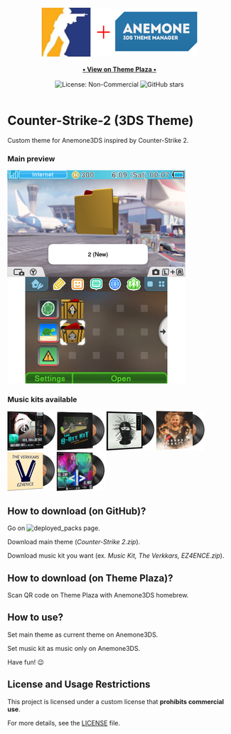 <div align="center">
    <br>
    <img src="./for_git/logo.png" alt="Counter-Strike-2 (3DS Theme)" width=350>
    <br>
    <br>
    <a href="https://themeplaza.art/profile/TheRake66" target="_blank">
        <b>• View on Theme Plaza •</b>
    </a>
    <br>
    <br>
    <img src="https://img.shields.io/badge/License-NonCommercial-red" alt="License: Non-Commercial">
    <img src="https://img.shields.io/github/stars/TheRake66/Counter-Strike-2-3DS-Theme" alt="GitHub stars">
    <br>
    <br>
</div>

# Counter-Strike-2 (3DS Theme)

 Custom theme for Anemone3DS inspired by Counter-Strike 2. 

### Main preview

 ![Preview](./for_git/preview.png)

### Music kits available

 ![Cover](./for_git/under_bright_lights.png)
 ![Cover](./for_git/the_8-bit_kit.png)
 ![Cover](./for_git/inhuman.png)
 ![Cover](./for_git/flashbang_dance.png)
 ![Cover](./for_git/ez4ence.png)
 ![Cover](./for_git/all_night.png)

## How to download (on GitHub)?

 Go on ![deployed_packs](https://github.com/TheRake66/Counter-Strike-2-3DS-Theme/tree/main/deployed_packs) page.

 Download main theme (*Counter-Strike 2.zip*).

 Download music kit you want (ex. *Music Kit, The Verkkars, EZ4ENCE.zip*).

## How to download (on Theme Plaza)?

 Scan QR code on Theme Plaza with Anemone3DS homebrew.

## How to use?

 Set main theme as current theme on Anemone3DS.

 Set music kit as music only on Anemone3DS.

 Have fun! 😉

## License and Usage Restrictions

 This project is licensed under a custom license that **prohibits commercial use**.

 For more details, see the [LICENSE](./LICENSE) file.
